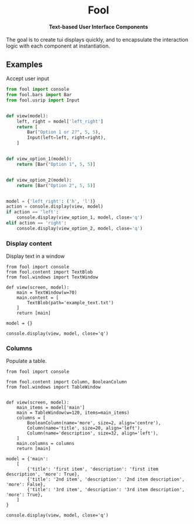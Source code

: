<h1 align='center'>
    Fool
</h1>

<h4 align='center'>
    Text-based User Interface Components
</h4>

The goal is to create tui displays quickly, and to encapsulate the interaction logic with each component at instantiation.

## Examples

Accept user input

```python
from fool import console
from fool.bars import Bar
from fool.usrip import Input


def view(model):
    left, right = model['left_right']
    return [
        Bar("Option 1 or 2?", 5, 5),
        Input(left=left, right=right),
    ]


def view_option_1(model):
    return [Bar("Option 1", 5, 5)]


def view_option_2(model):
    return [Bar("Option 2", 5, 5)]


model = {'left_right': ('h', 'l')}
action = console.display(view, model)
if action == 'left':
    console.display(view_option_1, model, close='q')
elif action == 'right':
    console.display(view_option_2, model, close='q')
```

### Display content

Display text in a window

```
from fool import console
from fool.content import TextBlob
from fool.windows import TextWindow

def view(screen, model):
    main = TextWindow(w=70)
    main.content = [
        TextBlob(path='example_text.txt')
    ]
    return [main]

model = {}

console.display(view, model, close='q')
```

### Columns

Populate a table.

```
from fool import console

from fool.content import Column, BooleanColumn
from fool.windows import TableWindow


def view(screen, model):
    main_items = model['main']
    main = TableWindow(w=120, items=main_items)
    columns = [
        BooleanColumn(name='more', size=2, align='centre'),
        Column(name='title', size=20, align='left'),
        Column(name='description', size=32, align='left'),
    ]
    main.columns = columns
    return [main]

model = {'main':
    [
        {'title': 'first item', 'description': 'first item description', 'more': True},
        {'title': '2nd item', 'description': '2nd item description', 'more': False},
        {'title': '3rd item', 'description': '3rd item description', 'more': True},
    ]
}

console.display(view, model, close='q')
```
